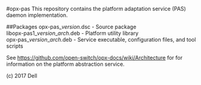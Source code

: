 #opx-pas
This repository contains the platform adaptation service (PAS) daemon implementation.  
  
##Packages
opx-pas\_*version*.dsc		- Source package  
libopx-pas1\_*version*\_*arch*.deb	- Platform utility library  
opx-pas\_*version*\_*arch*.deb	- Service executable, configuration files, and tool scripts  
  
See https://github.com/open-switch/opx-docs/wiki/Architecture for for information on the platform abstraction service.  
  
(c) 2017 Dell
